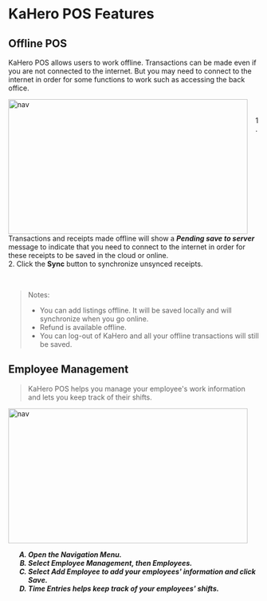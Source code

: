 # **KaHero POS Features**

## **Offline POS**

KaHero POS allows users to work offline. Transactions can be
made even if you are not connected to the internet. But you may need to connect to the internet in order for some functions to work such as accessing the back office.

<p><img src="_content/_offline/1.png" alt="nav" width="480" height="270" style="float:left; margin-right:1rem"><br><br>1. Transactions and receipts made offline will show a <b><i>Pending save to server</i></b> message to indicate that you need to connect to the internet in order for these receipts to be saved in the cloud or online.<br>2. Click the <b>Sync</b> button to synchronize unsynced receipts.</p>

<br>

> Notes:
> <ul><li>You can add listings offline. It will be saved locally and will synchronize when you go online.</li>
><li>Refund is available offline.</li>
> <li>You can log-out of KaHero and all your offline transactions will still be saved.</li>
</ol>

## **Employee Management**

> KaHero POS helps you manage your employee's work information
and lets you keep track of their shifts.

<p><img src="_content/_offline/1.png" alt="nav" width="480" height="270" style="float:left; margin-right:1rem"><br><br>
<h5>
<ol type="A" style="float:left; margin-left:1rem">
<li>Open the <b>Navigation Menu</b>.</li>
<li>Select <b>Employee Management</b>, then <b>Employees</b>.</li>
<li>Select <b>Add Employee</b> to add your employees' information and click <b>Save</b>.</li>
<li><b>Time Entries</b> helps keep track of your employees' shifts.</li>
</ol>
</h5></p>

